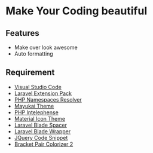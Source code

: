 
# Make Your Coding beautiful




## Features

- Make over look awesome
- Auto formatting


## Requirement

 - [Visual Studio Code](https://code.visualstudio.com/download)
 - [Laravel Extension Pack](https://marketplace.visualstudio.com/items?itemName=onecentlin.laravel-extension-pack)
 - [PHP Namespaces Resolver](https://marketplace.visualstudio.com/items?itemName=MehediDracula.php-namespace-resolver)
 - [Mayukai Theme](https://marketplace.visualstudio.com/items?itemName=GulajavaMinistudio.mayukaithemevsc)
 - [PHP Intelephense](https://marketplace.visualstudio.com/items?itemName=bmewburn.vscode-intelephense-client)
 - [Material Icon Theme](https://marketplace.visualstudio.com/items?itemName=PKief.material-icon-theme)
 - [Laravel Blade Spacer](https://marketplace.visualstudio.com/items?itemName=austenc.laravel-blade-spacer)
 - [Laravel Blade Wrapper](https://marketplace.visualstudio.com/items?itemName=IHunte.laravel-blade-wrapper)
 - [JQuery Code Snippet](https://marketplace.visualstudio.com/items?itemName=donjayamanne.jquerysnippets)
 - [Bracket Pair Colorizer 2](https://marketplace.visualstudio.com/items?itemName=CoenraadS.bracket-pair-colorizer-2)
